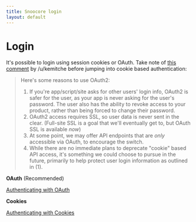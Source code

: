```yaml
---
title: Snoocore login
layout: default
---
```


# Login

It's possible to login using session cookies or OAuth. Take note of [this comment](http://www.reddit.com/r/redditdev/comments/1xuk43/oauth2_more_endpoints_available_new_scopes_new/cfexrzn) by /u/kemitche before jumping into cookie based authentication:

> Here's some reasons to use OAuth2:
>
> 1. If you're app/script/site asks for other users' login info, OAuth2 is safer for the user, as your app is never asking for the user's password. The user also has the ability to revoke access to your product, rather than being forced to change their password.
> 2. OAuth2 access requires SSL, so user data is never sent in the clear. (Full-site SSL is a goal that we'll eventually get to, but OAuth SSL is available *now*)
> 3. At some point, we may offer API endpoints that are *only* accessible via OAuth, to encourage the switch.
> 4. While there are no immediate plans to deprecate "cookie" based API access, it's something we could choose to pursue in the future, primarily to help protect user login information as outlined in (1).


**OAuth** (Recommended)

[Authenticating with OAuth](oauth.html)


**Cookies**

[Authenticating with Cookies](cookies.html)
